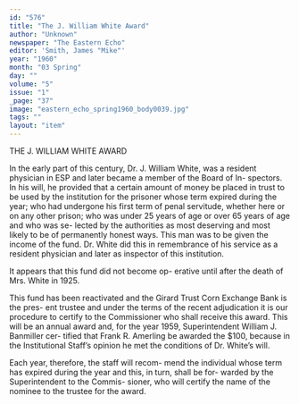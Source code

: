 ```yaml
---
id: "576"
title: "The J. William White Award"
author: "Unknown"
newspaper: "The Eastern Echo"
editor: 'Smith, James "Mike"'
year: "1960"
month: "03 Spring"
day: ""
volume: "5"
issue: "1"
_page: "37"
image: "eastern_echo_spring1960_body0039.jpg"
tags: ""
layout: "item"
---
```

THE J. WILLIAM WHITE AWARD

In the early part of this century, Dr. J.
William White, was a resident physician in ESP
and later became a member of the Board of In-
spectors. In his will, he provided that a certain
amount of money be placed in trust to be used
by the institution for the prisoner whose term
expired during the year; who had undergone
his first term of penal servitude, whether here
or on any other prison; who was under 25 years
of age or over 65 years of age and who was se-
lected by the authorities as most deserving and
most likely to be of permanently honest ways.
This man was to be given the income of the
fund. Dr. White did this in remembrance of
his service as a resident physician and later as
inspector of this institution.

It appears that this fund did not become op-
erative until after the death of Mrs. White in
1925.

This fund has been reactivated and the
Girard Trust Corn Exchange Bank is the pres-
ent trustee and under the terms of the recent
adjudication it is our procedure to certify to
the Commissioner who shall receive this award.
This will be an annual award and, for the year
1959, Superintendent William J. Banmiller cer-
tified that Frank R. Amerling be awarded the
$100, because in the Institutional Staff’s opinion
he met the conditions of Dr. White’s will.

Each year, therefore, the staff will recom-
mend the individual whose term has expired
during the year and this, in turn, shall be for-
warded by the Superintendent to the Commis-
sioner, who will certify the name of the nominee
to the trustee for the award.
